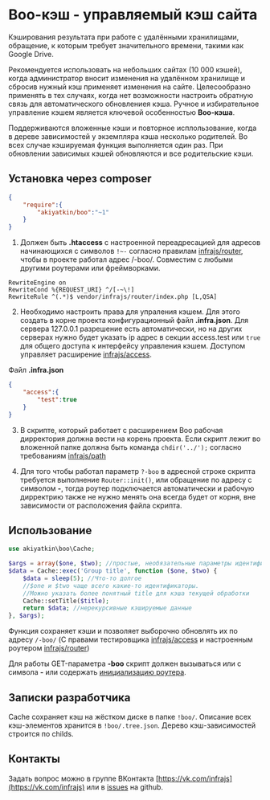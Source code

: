 # Boo-кэш - управляемый кэш сайта
 Кэширования результата при работе с удалёнными хранилищами, обращение, к которым требует значительного времени, такими как Google Drive. 

Рекомендуется использовать на небольших сайтах (10 000 кэшей), когда администратор вносит изменения на удалённом хранилище и сбросив нужный кэш применяет изменения на сайте. Целесообразно применять в тех случаях, когда нет возможности настроить обратную связь для автоматического обновлениея кэша. Ручное и избирательное управление кэшем является ключевой особенностью **Boo-кэша**. 

Поддерживаются вложенные кэши и повторное исплользование, когда в дереве зависимостей у экземпляра кэша несколько родителей. Во всех случае кэшируемая функция выполняется один раз. При обновлении зависимых кэшей обновляются и все родительские кэши.

## Установка через composer

```json
{
	"require":{
		"akiyatkin/boo":"~1"
	}
}
```

1. Должен быть **.htaccess** с настроенной переадресацией для адресов начинающихся с символов ```!~-``` согласно правилам [infrajs/router](https://github.com/infrajs/router), чтобы в проекте работал адрес /-boo/. Совместим с любыми другими роутерами или фреймворками.
```
RewriteEngine on
RewriteCond %{REQUEST_URI} ^/[-~\!]
RewriteRule ^(.*)$ vendor/infrajs/router/index.php [L,QSA]
```

2. Необходимо настроить права для упраления кэшем. Для этого создать в корне проекта конфигурационный файл **.infra.json**. Для сервера 127.0.0.1 разрешение есть автоматически, но на других серверах нужно будет указать ip адрес в секции access.test или ```true``` для общего доступа к интерфейсу управления кэшем. Доступом управляет расширение [infrajs/access](https://github.com/infrajs/access).

Файл **.infra.json**
```json
{
	"access":{
		"test":true
	}
}
```

3. В скрипте, который работает с расширением Boo рабочая дирректория должна вести на корень проекта. Если скрипт лежит во вложенной папке должна быть команда ```chdir('../');``` согласно требованиям [infrajs/path](https://github.com/infrajs/path)

4. Для того чтобы работал параметр ```?-boo``` в адресной строке скрипта требуется выполнение ```Router::init()```, или обращение по адресу с символом **-**, тогда роутер подключается автоматически и рабочую дирректрию также не нужно менять она всегда будет от корня, вне зависимости от расположения файла скрипта.

## Использование

```php
use akiyatkin\boo\Cache;

$args = array($one, $two); //простые, необязательные параметры идентифицирующие кэш
$data = Cache::exec('Group title', function ($one, $two) {
    $data = sleep(5); //Что-то долгое
    //$one и $two чаще всего какие-то идентификаторы.
    //Можно указать более понятный title для кэша текущей обработки
    Cache::setTitle($title);
    return $data; //нерекурсивные кэшируемые данные
}, $args);
``` 
Функция сохраняет кэши и позволяет выборочно обновлять их по адресу ```/-boo/``` (С правами тестировщика [infrajs/access](https://github.com/infrajs/access) и настроенным роутером [infrajs/router](https://github.com/infrajs/router))

Для работы GET-параметра **-boo** скрипт должен вызываться или с символа **-** или содержать [инициализацию роутера](https://github.com/infrajs/router/blob/master/README.md#%D0%98%D0%BD%D0%B8%D1%86%D0%B8%D0%B0%D0%BB%D0%B8%D0%B7%D0%B0%D1%86%D0%B8%D1%8F-%D1%80%D0%BE%D1%83%D1%82%D0%B5%D1%80%D0%B0-%D0%B2-%D1%81%D0%BA%D1%80%D0%B8%D0%BF%D1%82%D0%B5). 

## Записки разработчика
Cache сохраняет кэш на жёстком диске в папке ```!boo/```. Описание всех кэш-элементов хранится в ```!boo/.tree.json```. Дерево кэш-зависимостей строится по childs.

## Контакты
Задать вопрос можно в группе ВКонтакта [https://vk.com/infrajs](https://vk.com/infrajs) или в [issues](https://github.com/akiyatkin/boo/issues) на github.

